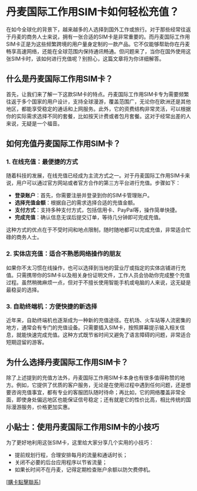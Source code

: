 # 丹麦国际工作用SIM卡如何轻松充值？

在如今全球化的背景下，越来越多的人选择到国外工作或旅行。对于那些经常往返于丹麦的商务人士来说，拥有一张合适的SIM卡是非常重要的。而丹麦国际工作用SIM卡正是为这些频繁跨境的用户量身定制的一款产品。它不仅能够帮助你在丹麦畅享高速网络，还能在全球范围内保持通讯畅通。但问题来了，当你在国外使用这张SIM卡时，该如何进行充值呢？别担心，这篇文章将为你详细解答。

## 什么是丹麦国际工作用SIM卡？

首先，让我们来了解一下这款SIM卡的特点。丹麦国际工作用SIM卡专为需要频繁往返于多个国家的用户设计，支持全球漫游，覆盖范围广，无论你在欧洲还是其他地区，都能享受稳定的通话和上网服务。此外，它的资费结构非常灵活，可以根据你的实际需求选择不同的套餐，比如按天计费或者包月套餐。这对于经常出差的人来说，无疑是一个福音。

## 如何充值丹麦国际工作用SIM卡？

### 1. 在线充值：最便捷的方式

随着科技的发展，在线充值已经成为主流方式之一。对于丹麦国际工作用SIM卡来说，用户可以通过官方网站或者官方合作的第三方平台进行充值。步骤如下：

- **登录账户**：首先，你需要注册并登录到你的SIM卡管理账户。
- **选择充值金额**：根据自己的需求选择合适的充值金额。
- **支付方式**：支持多种支付方式，包括信用卡、PayPal等，操作简单快捷。
- **完成充值**：确认信息无误后提交订单，等待几分钟即可完成充值。

这种方式的优点在于不受时间和地点限制，随时随地都可以完成充值，非常适合忙碌的商务人士。

### 2. 实体店充值：适合不熟悉网络操作的朋友

如果你不太习惯在线操作，也可以选择到当地的营业厅或指定的实体店铺进行充值。只需携带你的SIM卡以及相关身份证明文件，工作人员会协助你完成整个充值过程。虽然稍微麻烦一点，但对于不擅长使用智能手机或电脑的人来说，这无疑是最稳妥的选择。

### 3. 自助终端机：方便快捷的新选择

近年来，自助终端机也逐渐成为一种新的充值途径。在机场、火车站等人流密集的地方，通常会有专门的充值设备。只需要插入SIM卡，按照屏幕提示输入相关信息，就能快速完成充值。这种方式既节省时间又避免了语言障碍的问题，非常适合短期逗留的游客。

## 为什么选择丹麦国际工作用SIM卡？

除了上述提到的充值方法外，丹麦国际工作用SIM卡本身也有很多值得称赞的地方。例如，它提供了优质的客户服务，无论是在使用过程中遇到任何问题，还是想要咨询充值事宜，都有专业的客服团队随时待命；再比如，它的网络覆盖非常全面，即使身处偏远地区也能保证信号稳定；还有就是它的性价比高，相比传统的国际漫游服务，价格更加实惠。

## 小贴士：使用丹麦国际工作用SIM卡的小技巧

为了更好地利用这张SIM卡，这里给大家分享几个实用的小技巧：

- 提前规划行程，合理安排每月的流量和通话时长；
- 关闭不必要的后台应用程序以节省流量；
- 如果长时间不在丹麦，记得定期检查账户余额以防欠费停机。

[[購卡點擊聯系](https://t.me/s/esim1088)]